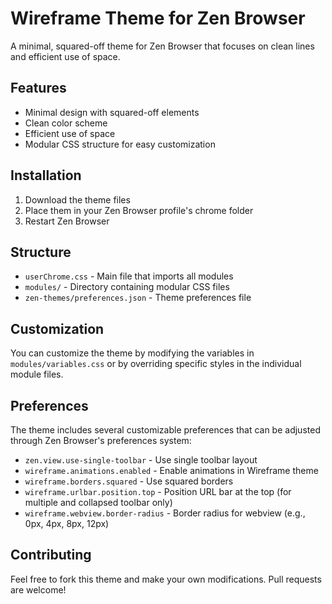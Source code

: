 # Wireframe Theme for Zen Browser

A minimal, squared-off theme for Zen Browser that focuses on clean lines and efficient use of space.

## Features

- Minimal design with squared-off elements
- Clean color scheme
- Efficient use of space
- Modular CSS structure for easy customization

## Installation

1. Download the theme files
2. Place them in your Zen Browser profile's chrome folder
3. Restart Zen Browser

## Structure

- `userChrome.css` - Main file that imports all modules
- `modules/` - Directory containing modular CSS files
- `zen-themes/preferences.json` - Theme preferences file

## Customization

You can customize the theme by modifying the variables in `modules/variables.css` or by overriding specific styles in the individual module files.

## Preferences

The theme includes several customizable preferences that can be adjusted through Zen Browser's preferences system:

- `zen.view.use-single-toolbar` - Use single toolbar layout
- `wireframe.animations.enabled` - Enable animations in Wireframe theme
- `wireframe.borders.squared` - Use squared borders
- `wireframe.urlbar.position.top` - Position URL bar at the top (for multiple and collapsed toolbar only)
- `wireframe.webview.border-radius` - Border radius for webview (e.g., 0px, 4px, 8px, 12px)

## Contributing

Feel free to fork this theme and make your own modifications. Pull requests are welcome!